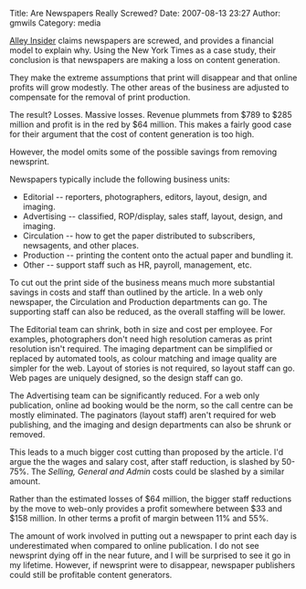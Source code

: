 Title: Are Newspapers Really Screwed?
Date: 2007-08-13 23:27
Author: gmwils
Category: media

[Alley Insider][] claims newspapers are screwed, and provides a
financial model to explain why. Using the New York Times as a case
study, their conclusion is that newspapers are making a loss on content
generation.

They make the extreme assumptions that print will disappear and that
online profits will grow modestly. The other areas of the business are
adjusted to compensate for the removal of print production.

The result? Losses. Massive losses. Revenue plummets from $789 to $285
million and profit is in the red by $64 million. This makes a fairly
good case for their argument that the cost of content generation is too
high.

However, the model omits some of the possible savings from removing
newsprint.

Newspapers typically include the following business units:

-   Editorial -- reporters, photographers, editors, layout, design, and
    imaging.
-   Advertising -- classified, ROP/display, sales staff, layout, design,
    and imaging.
-   Circulation -- how to get the paper distributed to subscribers,
    newsagents, and other places.
-   Production -- printing the content onto the actual paper and
    bundling it.
-   Other -- support staff such as HR, payroll, management, etc.

To cut out the print side of the business means much more substantial
savings in costs and staff than outlined by the article. In a web only
newspaper, the Circulation and Production departments can go. The
supporting staff can also be reduced, as the overall staffing will be
lower.

The Editorial team can shrink, both in size and cost per employee. For
examples, photographers don't need high resolution cameras as print
resolution isn't required. The imaging department can be simplified or
replaced by automated tools, as colour matching and image quality are
simpler for the web. Layout of stories is not required, so layout staff
can go. Web pages are uniquely designed, so the design staff can go.

The Advertising team can be significantly reduced. For a web only
publication, online ad booking would be the norm, so the call centre can
be mostly eliminated. The paginators (layout staff) aren't required for
web publishing, and the imaging and design departments can also be
shrunk or removed.

This leads to a much bigger cost cutting than proposed by the article.
I'd argue the the wages and salary cost, after staff reduction, is
slashed by 50-75%. The *Selling, General and Admin* costs could be
slashed by a similar amount.

Rather than the estimated losses of $64 million, the bigger staff
reductions by the move to web-only provides a profit somewhere between
$33 and $158 million. In other terms a profit of margin between 11% and
55%.

The amount of work involved in putting out a newspaper to print each day
is underestimated when compared to online publication. I do not see
newsprint dying off in the near future, and I will be surprised to see
it go in my lifetime. However, if newsprint were to disappear, newspaper
publishers could still be profitable content generators.

  [Alley Insider]: http://www.alleyinsider.com/2007/08/its-easy-to-say.html
